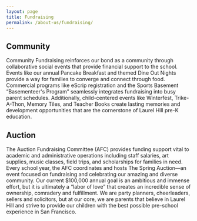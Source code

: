 ```yaml
---
layout: page
title: Fundraising
permalink: /about-us/fundraising/
---
```


## Community

Community Fundraising reinforces our bond as a community through collaborative social events that provide financial support to the school. Events like our annual Pancake Breakfast and themed Dine Out Nights provide a way for families to converge and connect through food. Commercial programs like eScrip registration and the Sports Basement “Basementeer's Program” seamlessly integrates fundraising into busy parent schedules. Additionally, child-centered events like Winterfest, Trike-A-Thon, Memory Tiles, and Teacher Books create lasting memories and development opportunities that are the cornerstone of Laurel Hill pre-K education.  

## Auction

The Auction Fundraising Committee (AFC) provides funding support vital to academic and administrative operations including staff salaries, art supplies, music classes, field trips, and scholarships for families in need.  Every school year, the AFC coordinates and hosts The Spring Auction—an event focused on fundraising and celebrating our amazing and diverse community. Our current $100,000 annual goal is an ambitious and immense effort, but it is ultimately a “labor of love” that creates an incredible sense of ownership, comradery and fulfillment. We are party planners, cheerleaders, sellers and solicitors, but at our core, we are parents that believe in Laurel Hill and strive to provide our children with the best possible pre-school experience in San Francisco.  


 

